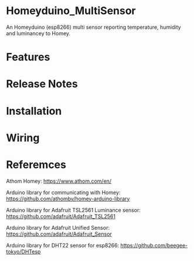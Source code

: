# Homeyduino_MultiSensor
An Homeyduino (esp8266) multi sensor reporting temperature, humidity and luminancey to Homey.

# Features

# Release Notes

# Installation

# Wiring

# Referemces
Athom Homey: https://www.athom.com/en/

Arduino library for communicating with Homey: https://github.com/athombv/homey-arduino-library

Arduino library for Adafruit TSL2561 Luminance sensor: https://github.com/adafruit/Adafruit_TSL2561

Arduino library for Adafruit Unified Sensor: https://github.com/adafruit/Adafruit_Sensor

Arduino library for DHT22 sensor for esp8266: https://github.com/beegee-tokyo/DHTesp
